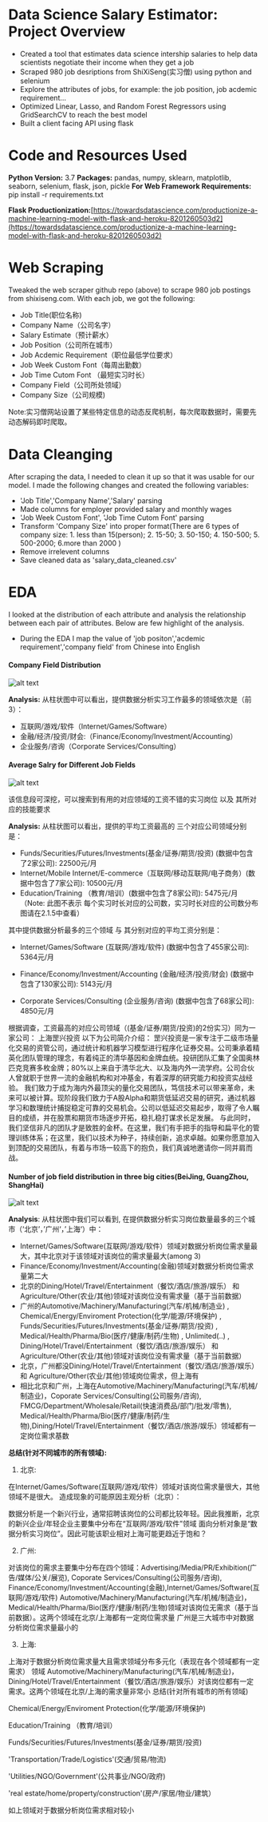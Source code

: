 # Data Science Salary Estimator: Project Overview
* Created a tool that estimates data science intership salaries to help data scientists negotiate their income when they get a job 
* Scraped 980 job desriptions from ShiXiSeng(实习僧) using python and selenium
* Explore the attributes of jobs, for example: the job position, job acdemic requirement...
* Optimized Linear, Lasso, and Random Forest Regressors using GridSearchCV to reach the best model
* Built a client facing API using flask


# Code and Resources Used
**Python Version:** 3.7
**Packages:** pandas, numpy, sklearn, matplotlib, seaborn, selenium, flask, json, pickle
**For Web Framework Requirements:** pip install -r requirements.txt

**Flask Productionization:**[https://towardsdatascience.com/productionize-a-machine-learning-model-with-flask-and-heroku-8201260503d2](https://towardsdatascience.com/productionize-a-machine-learning-model-with-flask-and-heroku-8201260503d2)


# Web Scraping
Tweaked the web scraper github repo (above) to scrape 980 job postings from shixiseng.com. With each job, we got the following:
* Job Title(职位名称)
* Company Name（公司名字）
* Salary Estimate（预计薪水）
* Job Position（公司所在城市）
* Job Acdemic Requirement（职位最低学位要求）
* Job Week Custom Font（每周出勤数）
* Job Time Cutom Font （最短实习时长）
* Company Field（公司所处领域）
* Company Size（公司规模)

Note:实习僧网站设置了某些特定信息的动态反爬机制，每次爬取数据时，需要先动态解码即时爬取。

# Data Cleanging
After scraping the data, I needed to clean it up so that it was usable for our model. I made the following changes and created the following variables:
* 'Job Title','Company Name','Salary' parsing
* Made columns for employer provided salary and monthly wages
* 'Job Week Custom Font', 'Job Time Cutom Font' parsing
* Transform 'Company Size' into proper format(There are 6 types of company size: 1. less than 15(person); 2. 15-50; 3. 50-150; 4. 150-500; 5. 500-2000; 6.more than 2000 )
* Remove irrelevent columns
* Save cleaned data as 'salary_data_cleaned.csv'

# EDA
I looked at the distribution of each attribute and analysis the relationship between each pair of attributes. Below are few highlight of the analysis.
* During the EDA I map the value of 'job positon','acdemic requirement','company field' from Chinese into English

#### Company Field Distribution
![alt text](https://github.com/rorschachwilpeng/shixiseng_salary_data_analysis_project/blob/main/company_field_dis.png "Company Field Distribution")

**Analysis:**
从柱状图中可以看出，提供数据分析实习工作最多的领域依次是（前3）：
* 互联网/游戏/软件（Internet/Games/Software）
* 金融/经济/投资/财会:（Finance/Economy/Investment/Accounting）
* 企业服务/咨询（Corporate Services/Consulting）
#### Average Salry for Different Job Fields
![alt text](https://github.com/rorschachwilpeng/shixiseng_salary_data_analysis_project/blob/main/avg_jf.png "Average Salry for Different Job Field")

该信息段可深挖，可以搜索到有用的对应领域的工资不错的实习岗位 以及 其所对应的技能要求

**Analysis:** 从柱状图可以看出，提供的平均工资最高的 三个对应公司领域分别是：

* Funds/Securities/Futures/Investments(基金/证券/期货/投资) (数据中包含了2家公司): 22500元/月
* Internet/Mobile Internet/E-commerce（互联网/移动互联网/电子商务）(数据中包含了7家公司): 10500元/月
* Education/Training （教育/培训）(数据中包含了8家公司): 5475元/月
（Note: 此图不表示 每个实习时长对应的公司数，实习时长对应的公司数分布图请在2.1.5中查看）

其中提供数据分析最多的三个领域 与 其分别对应的平均工资分别是：

* Internet/Games/Software (互联网/游戏/软件) (数据中包含了455家公司): 5364元/月

* Finance/Economy/Investment/Accounting (金融/经济/投资/财会) (数据中包含了130家公司): 5143元/月

* Corporate Services/Consulting (企业服务/咨询) (数据中包含了68家公司): 4850元/月

根据调查，工资最高的对应公司领域（(基金/证券/期货/投资)的2份实习）同为一家公司： 上海罡兴投资
以下为公司简介介绍： 罡兴投资是一家专注于二级市场量化交易的资管公司，通过统计和机器学习模型进行程序化证券交易。公司秉承着精英化团队管理的理念，有着纯正的清华基因和金牌血统。投研团队汇集了全国奥林匹克竞赛多枚金牌；80%以上来自于清华北大、以及海内外一流学府。公司合伙人曾就职于世界一流的金融机构和对冲基金，有着深厚的研究能力和投资实战经验。 我们致力于成为海内外最顶尖的量化交易团队，笃信技术可以带来革命，未来可以被计算。现阶段我们致力于A股Alpha和期货低延迟交易的研究，通过机器学习和数理统计捕捉稳定可靠的交易机会。公司以低延迟交易起步，取得了令人瞩目的成绩，并在股票和期货市场逐步开拓，稳扎稳打谋求长足发展。 与此同时，我们坚信非凡的团队才是致胜的金杯。在这里，我们有手把手的指导和扁平化的管理训练体系；在这里，我们以技术为种子，持续创新，追求卓越。如果你愿意加入到顶配的交易团队，有着与市场一较高下的抱负，我们真诚地邀请你一同并肩而战。


#### Number of job field distribution in three big cities(BeiJing, GuangZhou, ShangHai)
![alt text](https://github.com/rorschachwilpeng/shixiseng_salary_data_analysis_project/blob/main/jf_dis_3cities.png "Number of job field distribution in three big cities(BeiJing, GuangZhou, ShangHai)")

**Analysis**: 从柱状图中我们可以看到, 在提供数据分析实习岗位数量最多的三个城市（‘北京’，’广州‘，’上海‘）中：

* Internet/Games/Software(互联网/游戏/软件）领域对数据分析岗位需求量最大，其中北京对于该领域对该岗位的需求量最大(among 3)
* Finance/Economy/Investment/Accounting(金融)领域对数据分析岗位需求量第二大
* 北京的Dining/Hotel/Travel/Entertainment（餐饮/酒店/旅游/娱乐） 和 Agriculture/Other(农业/其他)领域对该岗位没有需求量（基于当前数据）
* 广州的Automotive/Machinery/Manufacturing(汽车/机械/制造业) , Chemical/Energy/Enviroment Protection(化学/能源/环境保护) , Funds/Securities/Futures/Investments(基金/证券/期货/投资) , Medical/Health/Pharma/Bio(医疗/健康/制药/生物) , Unlimited(..) , Dining/Hotel/Travel/Entertainment（餐饮/酒店/旅游/娱乐） 和 Agriculture/Other(农业/其他)领域对该岗位没有需求量（基于当前数据）
* 北京，广州都没Dining/Hotel/Travel/Entertainment（餐饮/酒店/旅游/娱乐） 和 Agriculture/Other(农业/其他)领域岗位需求，但上海有
* 相比北京和广州，上海在Automotive/Machinery/Manufacturing(汽车/机械/制造业)，Coporate Services/Consulting(公司服务/咨询), FMCG/Department/Wholesale/Retail(快速消费品/部门/批发/零售), Medical/Health/Pharma/Bio(医疗/健康/制药/生物),Dining/Hotel/Travel/Entertainment（餐饮/酒店/旅游/娱乐）领域都有一定岗位需求基数


**总结(针对不同城市的所有领域):**

1. 北京:

在Internet/Games/Software(互联网/游戏/软件）领域对该岗位需求量很大，其他领域不是很大。
造成现象的可能原因主观分析（北京）：

数据分析是一个新兴行业，通常招聘该岗位的公司都比较年轻。因此我推断，北京的新兴企业/年轻企业主要集中分布在“互联网/游戏/软件”领域
面向分析对象是“数据分析实习岗位”。因此可能该职业相对上海可能更趋近于饱和？

2. 广州:

对该岗位的需求主要集中分布在四个领域：Advertising/Media/PR/Exhibition(广告/媒体/公关/展览), Coporate Services/Consulting(公司服务/咨询), Finance/Economy/Investment/Accounting(金融),Internet/Games/Software(互联网/游戏/软件)
Automotive/Machinery/Manufacturing(汽车/机械/制造业)，Medical/Health/Pharma/Bio(医疗/健康/制药/生物)领域对该岗位无需求（基于当前数据）。这两个领域在北京/上海都有一定岗位需求量
广州是三大城市中对数据分析岗位需求量最小的

3. 上海:

上海对于数据分析岗位需求量大且需求领域分布多元化（表现在各个领域都有一定需求）
领域 Automotive/Machinery/Manufacturing(汽车/机械/制造业)， Dining/Hotel/Travel/Entertainment（餐饮/酒店/旅游/娱乐）对该岗位都有一定需求。这两个领域在北京/上海的需求量非常小
总结(针对所有城市的所有领域)

Chemical/Energy/Enviroment Protection(化学/能源/环境保护)

Education/Training （教育/培训）

Funds/Securities/Futures/Investments(基金/证券/期货/投资)

'Transportation/Trade/Logistics'(交通/贸易/物流)

'Utilities/NGO/Government'(公共事业/NGO/政府)

'real estate/home/property/construction'(房产/家居/物业/建筑）

如上领域对于数据分析岗位需求相对较小
